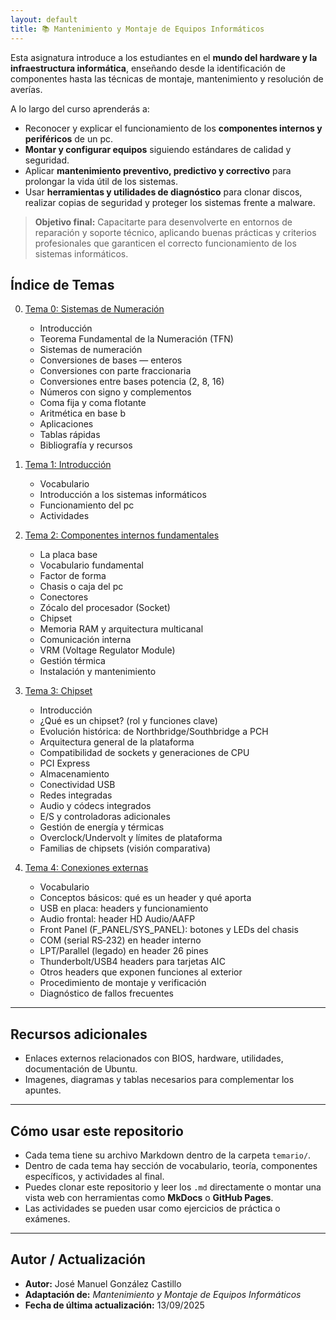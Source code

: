 ```yaml
---
layout: default
title: 📚 Mantenimiento y Montaje de Equipos Informáticos
---
```



Esta asignatura introduce a los estudiantes en el **mundo del hardware y la infraestructura informática**, enseñando desde la identificación de componentes hasta las técnicas de montaje, mantenimiento y resolución de averías.

A lo largo del curso aprenderás a:
- Reconocer y explicar el funcionamiento de los **componentes internos y periféricos** de un pc.  
- **Montar y configurar equipos** siguiendo estándares de calidad y seguridad.  
- Aplicar **mantenimiento preventivo, predictivo y correctivo** para prolongar la vida útil de los sistemas.  
- Usar **herramientas y utilidades de diagnóstico** para clonar discos, realizar copias de seguridad y proteger los sistemas frente a malware.

> **Objetivo final:** Capacitarte para desenvolverte en entornos de reparación y soporte técnico, aplicando buenas prácticas y criterios profesionales que garanticen el correcto funcionamiento de los sistemas informáticos.

## Índice de Temas

0. [Tema 0: Sistemas de Numeración](temario/00_numeracion.md)  
     - Introducción  
     - Teorema Fundamental de la Numeración (TFN)  
     - Sistemas de numeración  
     - Conversiones de bases — enteros  
     - Conversiones con parte fraccionaria  
     - Conversiones entre bases potencia (2, 8, 16)  
     - Números con signo y complementos  
     - Coma fija y coma flotante  
     - Aritmética en base b  
     - Aplicaciones  
     - Tablas rápidas  
     - Bibliografía y recursos  
   

1. [Tema 1: Introducción](temario/01_introduccion.md)  
   - Vocabulario  
   - Introducción a los sistemas informáticos  
   - Funcionamiento del pc  
   - Actividades  

2. [Tema 2: Componentes internos fundamentales](temario/02_componentes_internos.md)  
     - La placa base  
     - Vocabulario fundamental  
     - Factor de forma  
     - Chasis o caja del pc  
     - Conectores  
     - Zócalo del procesador (Socket)  
     - Chipset  
     - Memoria RAM y arquitectura multicanal  
     - Comunicación interna  
     - VRM (Voltage Regulator Module)  
     - Gestión térmica  
     - Instalación y mantenimiento
  
3. [Tema 3: Chipset](temario/03_chipset.md)  

     - Introducción  
     - ¿Qué es un chipset? (rol y funciones clave)  
     - Evolución histórica: de Northbridge/Southbridge a PCH  
     - Arquitectura general de la plataforma  
     - Compatibilidad de sockets y generaciones de CPU   
     - PCI Express    
     - Almacenamiento    
     - Conectividad USB   
     - Redes integradas     
     - Audio y códecs integrados  
     - E/S y controladoras adicionales    
     - Gestión de energía y térmicas     
     - Overclock/Undervolt y límites de plataforma  
     - Familias de chipsets (visión comparativa)  
   
4. [Tema 4: Conexiones externas](/temario/04_conexiones_externas.md)  

     - Vocabulario
     - Conceptos básicos: qué es un header y qué aporta
     - USB en placa: headers y funcionamiento
     - Audio frontal: header HD Audio/AAFP
     - Front Panel (F_PANEL/SYS_PANEL): botones y LEDs del chasis
     - COM (serial RS‑232) en header interno
     - LPT/Parallel (legado) en header 26 pines
     - Thunderbolt/USB4 headers para tarjetas AIC
     - Otros headers que exponen funciones al exterior
     - Procedimiento de montaje y verificación
     - Diagnóstico de fallos frecuentes
  
       
<!--
4. [Tema 3: Dispositivos de almacenamiento](temario/03_dispositivos_almacenamiento.md)  
   - Vocabulario  
   - Almacenamiento magnético  
   - Almacenamiento óptico  
   - Almacenamiento electrónico  
   - Actividades  

5. [Tema 4: Periféricos](temario/04_perifericos.md)  
   - Vocabulario  
   - Periféricos de entrada  
   - Periféricos de salida  
   - Periféricos de entrada y salida  
   - Actividades  

6. [Tema 5: Sistemas de alimentación de los pc's](temario/05_alimentacion.md)  
   - Vocabulario  
   - Medición de los parámetros eléctricos  
   - Fuente de alimentación  
   - S.A.I. (Sistema de Alimentación Ininterrumpida)  
   - Actividades  

7. [Tema 6: Montaje de pc's](temario/06_montaje_pc's.md)  
   - Vocabulario  
   - Precauciones  
   - Protección ambiental  
   - Herramientas  
   - Secuenciado del montaje  
   - Actividades  

8. [Tema 7: Mantenimiento de pc's](temario/07_mantenimiento_pc's.md)  
   - Vocabulario  
   - El BIOS  
   - Mantenimiento general  
   - Mantenimiento preventivo  
   - Mantenimiento predictivo  
   - Mantenimiento correctivo  
   - Actividades  

9. [Tema 8: Utilidades para el mantenimiento](temario/08_utilidades_mantenimiento.md)  
   - Vocabulario  
   - Clonación de dispositivos de almacenamiento  
   - Copias de seguridad (respaldo de ficheros)  
   - Sistema RAID  
   - Malware y Antivirus  
   - Otras utilidades  
   - Actividades  

10. [Tema 9: Actividad final](temario/09_actividad_final.md)  
   - Enunciado  



-->
---

## Recursos adicionales

- Enlaces externos relacionados con BIOS, hardware, utilidades, documentación de Ubuntu.  
- Imagenes, diagramas y tablas necesarios para complementar los apuntes.

---

## Cómo usar este repositorio

- Cada tema tiene su archivo Markdown dentro de la carpeta `temario/`.  
- Dentro de cada tema hay sección de vocabulario, teoría, componentes específicos, y actividades al final.  
- Puedes clonar este repositorio y leer los `.md` directamente o montar una vista web con herramientas como **MkDocs** o **GitHub Pages**.  
- Las actividades se pueden usar como ejercicios de práctica o exámenes.

---

## Autor / Actualización

- **Autor:** José Manuel González Castillo  
- **Adaptación de:** *Mantenimiento y Montaje de Equipos Informáticos*  
- **Fecha de última actualización:** 13/09/2025

